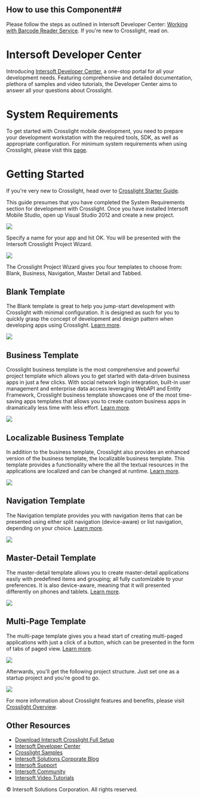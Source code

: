 ## How to use this Component##
Please follow the steps as outlined in Intersoft Developer Center: [Working with Barcode Reader Service](http://developer.intersoftpt.com/display/crosslight/Working+with+Barcode+Reader+Service). If you're new to Crosslight, read on.

# Intersoft Developer Center #
Introducing [Intersoft Developer Center](http://developer.intersoftpt.com), a one-stop portal for all your development needs. Featuring comprehensive and detailed documentation, plethora of samples and video tutorials, the Developer Center aims to answer all your questions about Crosslight. 

# System Requirements #
To get started with Crosslight mobile development, you need to prepare your development workstation with the required tools, SDK, as well as appropriate configuration. For minimum system requirements when using Crosslight, please visit this [page](http://developer.intersoftpt.com/display/crosslight/System+Requirements).

# Getting Started #

If you're very new to Crosslight, head over to [Crosslight Starter Guide](http://developer.intersoftpt.com/display/crosslight/Crosslight+Starter+Guide).

This guide presumes that you have completed the System Requirements section for development with Crosslight. Once you have installed Intersoft Mobile Studio, open up Visual Studio 2012 and create a new project.

![](http://www.intersoftpt.files.wordpress.com/2013/09/crosslight1_thumb.png)

Specify a name for your app and hit OK. You will be presented with the Intersoft Crosslight Project Wizard.

![](http://developer.intersoftpt.com/download/attachments/19990092/crosslightprojectwizardv4.png?version=1&modificationDate=1434621157113&api=v2&effects=drop-shadow)

The Crosslight Project Wizard gives you four templates to choose from: Blank, Business, Navigation, Master Detail and Tabbed.

## Blank Template ##

The Blank template is great to help you jump-start development with Crosslight with minimal configuration. It is designed as such for you to quickly grasp the concept of development and design pattern when developing apps using Crosslight. [Learn more](http://developer.intersoftpt.com/display/crosslight/Blank+Template).

![](http://developer.intersoftpt.com/download/attachments/6587296/blank.png?version=2&modificationDate=1398419663600&api=v2)

## Business Template ##

Crosslight business template is the most comprehensive and powerful project template which allows you to get started with data-driven business apps in just a few clicks. With social network login integration, built-in user management and enterprise data access leveraging WebAPI and Entity Framework, Crosslight business template showcases one of the most time-saving apps templates that allows you to create custom business apps in dramatically less time with less effort. [Learn more](http://developer.intersoftpt.com/display/crosslight/Business+Template).

![](http://developer.intersoftpt.com/download/attachments/6587307/business.png?version=1&modificationDate=1398419523547&api=v2)

## Localizable Business Template ##
In addition to the business template, Crosslight also provides an enhanced version of the business template, the localizable business template. This template provides a functionality where the all the textual resources in the applications are localized and can be changed at runtime. [Learn more](http://developer.intersoftpt.com/display/crosslight/Localizable+Business+Template).

![](http://developer.intersoftpt.com/download/attachments/10944523/banner-developer-crosslight2-update-wide.png?version=1&modificationDate=1406206600110&api=v2)

## Navigation Template ##

The Navigation template provides you with navigation items that can be presented using either split navigation (device-aware) or list navigation, depending on your choice. [Learn more](http://developer.intersoftpt.com/display/crosslight/Navigation+Template).

![](http://developer.intersoftpt.com/download/attachments/6587298/banner-developer-UsingCrosslightProjectWizard-navigation-1.png?version=1&modificationDate=1407749626898&api=v2)

## Master-Detail Template ##

The master-detail template allows you to create master-detail applications easily with predefined items and grouping; all fully customizable to your preferences. It is also device-aware, meaning that it will presented differently on phones and tablets. [Learn more](http://developer.intersoftpt.com/display/crosslight/Master-Detail+Template).

![](http://developer.intersoftpt.com/download/attachments/6587301/master.png?version=2&modificationDate=1398419836210&api=v2)

## Multi-Page Template ##

The multi-page template gives you a head start of creating multi-paged applications with just a click of a button, which can be presented in the form of tabs of paged view. [Learn more](http://developer.intersoftpt.com/display/crosslight/Multi-Page+Template).

![](http://developer.intersoftpt.com/download/attachments/6587303/banner-developer-UsingCrosslightProjectWizard-multipage-1.png?version=1&modificationDate=1407749693311&api=v2)

Afterwards, you'll get the following project structure. Just set one as a startup project and you're good to go.

![](http://intersoftpt.files.wordpress.com/2013/09/project-structure_thumb.png)

For more information about Crosslight features and benefits, please visit [Crosslight Overview](http://www.intersoftpt.com/Crosslight).

## Other Resources ##

* [Download Intersoft Crosslight Full Setup](http://www.intersoftpt.com/RequestTrial)
* [Intersoft Developer Center](http://developer.intersoftpt.com/display/crosslight)
* [Crosslight Samples](http://git.intersoftpt.com/projects/CROS/repos/samples/browse)
* [Intersoft Solutions Corporate Blog](http://intersoftpt.wordpress.com)
* [Intersoft Support](http://intersoftpt.com/Support/)
* [Intersoft Community](http://intersoftpt.com/Community/)
* [Intersoft Video Tutorials](https://www.youtube.com/user/intersoftpt)

© Intersoft Solutions Corporation. All rights reserved.